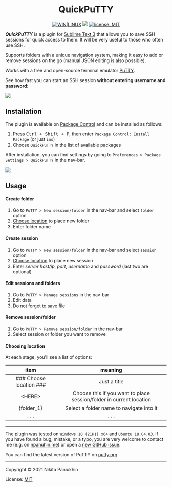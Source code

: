 <h1 align="center">QuickPuTTY</h1>

<div class="badges" align="center">
	<a href="https://packagecontrol.io/packages/QuickPuTTY"><img src="https://img.shields.io/badge/WIN-LINUX-f08989?labelColor=99c1f0&style=flat-square&cacheSeconds=260000" alt="WIN|LINUX"></a>
	<a href="https://packagecontrol.io/packages/QuickPuTTY" target="_blank" title="Package Control: QuickPuTTY"><img src="https://img.shields.io/packagecontrol/dt/QuickPuTTY?color=success&style=flat-square&cacheSeconds=1000"></a>
	<a href="http://npanuhin.me/license.html" target="_blank" title="license: MIT"><img alt="license: MIT" src="https://img.shields.io/badge/license-MIT-blue.svg?color=informational&style=flat-square&cacheSeconds=260000"></a>
	<br>
</div>

***QuickPuTTY*** is a plugin for [Sublime Text 3](https://www.sublimetext.com "Visit sublimetext.com") that allows you to save SSH sessions for quick access to them. It will be very useful to those who often use SSH.

Supports folders with a unique navigation system, making it easy to add or remove sessions on the go (manual JSON editing is also possible).

Works with a free and open-source terminal emulator [PuTTY](https://putty.org "Visit putty.org").

See how fast you can start an SSH session **without entering username and password**:

![](./media/usage.gif)

<h2>Installation</h2>

The plugin is available on [Package Control](https://packagecontrol.io/packages/QuickPuTTY "Visit QuickPuTTY page on packagecontrol.io") and can be installed as follows:

1.  Press <kbd>Ctrl + Shift + P</kbd>, then enter `Package Control: Install Package` (or just `ins`)
2.  Choose `QuickPuTTY` in the list of available packages

After installation, you can find settings by going to `Preferences > Package Settings > QuickPuTTY` in the nav-bar.

![](./media/installation.gif)

## Usage

#### Create folder

1.  Go to `PuTTY > New session/folder` in the nav-bar and select `folder` option
2.  [Choose location](#choosing-location) to place new folder
3.  Enter folder name

#### Create session

1.  Go to `PuTTY > New session/folder` in the nav-bar and select `session` option
2.  [Choose location](#choosing-location) to place new session
3.  Enter *server host/ip*, *port*, *username* and *password* (last two are optional)

#### Edit sessions and folders

1.  Go to `PuTTY > Manage sessions` in the nav-bar
2.  Edit data
3.  Do not forget to save file

#### Remove session/folder

1.  Go to `PuTTY > Remove session/folder` in the nav-bar
2.  Select session or folder you want to remove

#### Choosing location

At each stage, you'll see a list of options:

|           item          |                            meaning                                  |
|:-----------------------:|:-------------------------------------------------------------------:|
| ### Choose location ### |                          Just a title                               |
|         \<HERE\>        | Choose this if you want to place session/folder in current location |
|        {folder_1}       |            Select a folder name to navigate into it                 |
|          . . .          |                             . . .                                   |

-------------------------------------------

The plugin was tested on `Windows 10 (21H1) x64` and `Ubuntu 18.04.03`.
If you have found a bug, mistake, or a typo, you are very welcome to contact me (e.g. on [npanuhin.me](https://npanuhin.me "Visit npanuhin.me")) or open a [new GitHub issue](https://github.com/npanuhin/QuickPuTTY/issues/new "Open QuickPuTTY GitHub Issues").

You can find the latest version of PuTTY on [putty.org](https://putty.org "Visit putty.org")

-------------------------------------------

Copyright &copy; 2021 Nikita Paniukhin

License: [MIT](http://npanuhin.me/license.html "Visit npanuhin.me/license")